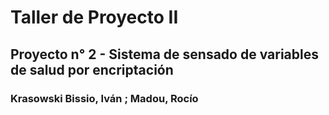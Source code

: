 # Taller de Proyecto II

## Proyecto n° 2 - Sistema de sensado de variables de salud por encriptación

### Krasowski Bissio, Iván ; Madou, Rocío

